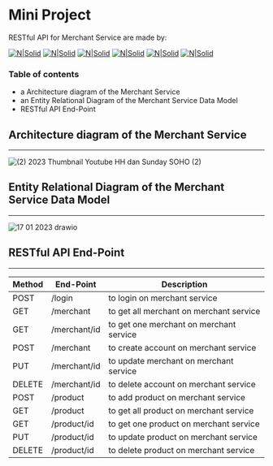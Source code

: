# Mini Project
RESTful API for Merchant Service are made by:

[![N|Solid](https://img.shields.io/badge/Node.js-339933?style=for-the-badge&logo=nodedotjs&logoColor=white)](https://nodesource.com/products/nsolid) [![N|Solid](https://img.shields.io/badge/npm-CB3837?style=for-the-badge&logo=npm&logoColor=white)](https://nodesource.com/products/nsolid) [![N|Solid](https://img.shields.io/badge/JavaScript-323330?style=for-the-badge&logo=javascript&logoColor=F7DF1E)](https://nodesource.com/products/nsolid) 
[![N|Solid](https://img.shields.io/badge/express.js-%23404d59.svg?style=for-the-badge&logo=express&logoColor=%2361DAFB)](https://nodesource.com/products/nsolid) [![N|Solid](https://img.shields.io/badge/MySQL-005C84?style=for-the-badge&logo=mysql&logoColor=white)](https://nodesource.com/products/nsolid) [![N|Solid](https://img.shields.io/badge/POSTMAN-FF5722?style=for-the-badge&logo=Postman&logoColor=white)](https://nodesource.com/products/nsolid)

### Table of contents
- a Architecture diagram of the Merchant Service
- an Entity Relational Diagram of the Merchant Service Data Model
- RESTful API End-Point  

## Architecture diagram of the Merchant Service
___
![(2) 2023 Thumbnail Youtube HH dan Sunday SOHO  (2)](https://user-images.githubusercontent.com/116268411/213382399-b0af05bd-dca8-49f7-82d8-505d146f6a0b.png)


## Entity Relational Diagram of the Merchant Service Data Model
___
![17 01 2023 drawio](https://user-images.githubusercontent.com/116268411/212890241-86563f35-6860-4547-9d50-dbf333368ae9.png)

## RESTful API End-Point
___

| Method | End-Point | Description |
| ------ | ------ | ------ |
| POST | /login | to login on merchant service |
| GET | /merchant | to get all merchant on merchant service |
| GET | /merchant/id | to get one merchant on merchant service |
| POST | /merchant | to create account on merchant service |
| PUT | /merchant/id | to update merchant on merchant service |
| DELETE | /merchant/id | to delete account on merchant service |
| POST | /product | to add product on merchant service | 
| GET | /product |  to get all product on merchant service |
| GET | /product/id | to get one product on merchant service |
| PUT | /product/id | to update product on merchant service |
| DELETE | /product/id | to delete product on merchant service |
